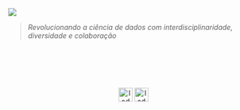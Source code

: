 <picture>
  <source media="(prefers-color-scheme: dark)" srcset="https://readme-typing-svg.demolab.com?font=Work+Sans&weight=500&size=24&duration=4000&pause=300&color=E5E5E5&multiline=true&random=false&width=435&height=64&lines=LADATA;Liga+Acad%C3%AAmica+de+Ci%C3%AAncia+de+Dados">
  <img src="https://readme-typing-svg.demolab.com?font=Work+Sans&weight=500&size=24&duration=4000&pause=300&color=1c1717&multiline=true&random=false&width=435&height=64&lines=LADATA;Liga+Acad%C3%AAmica+de+Ci%C3%AAncia+de+Dados">
</picture>

> _Revolucionando a ciência de dados com interdisciplinaridade, diversidade e colaboração_




<br><br>
---
<p align="center">
  <a href="https://www.instagram.com/ladata.ufs?igsh=MTVvdTdvMGU3NDR1ZA==" target="blank"><img align="center" src="https://github.com/ladata-ufs/ladata-ufs.github.io/blob/main/images/instagram.png" alt="ladata.ufs" height="28"/></a>
  <a href="https://medium.com/@ladata.ufs" target="blank"><img align="center" src="https://github.com/ladata-ufs/ladata-ufs.github.io/blob/main/images/medium-logo.png" alt="ladata.ufs" height="28" /></a>
</p>

